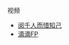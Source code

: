 视频

* [阅千人而惜知己](http://i.youku.com/i/UMTMxNzM0NDI3Ng==/videos?spm=a2hzp.8244740.0.0)
* [滴滴FP](http://www.iqiyi.com/paopao/u/1355304922/video/)
